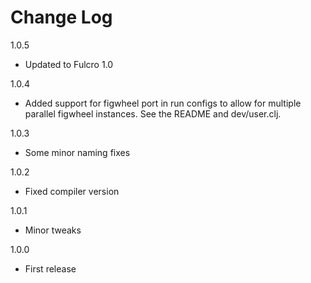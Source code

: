# Change Log

1.0.5
- Updated to Fulcro 1.0

1.0.4
- Added support for figwheel port in run configs to allow for multiple
parallel figwheel instances. See the README and dev/user.clj.

1.0.3
- Some minor naming fixes

1.0.2
- Fixed compiler version

1.0.1
- Minor tweaks

1.0.0
- First release
